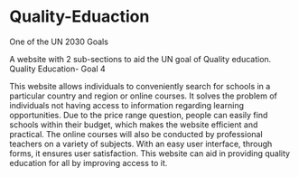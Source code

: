 # Quality-Eduaction
One of the UN 2030 Goals 

A website with 2 sub-sections to aid the UN goal of Quality education. 
Quality Education- Goal 4 

This website allows individuals to conveniently search for schools in a particular country and region or online courses. 
It solves the problem of individuals not having access to information regarding learning opportunities. 
Due to the price range question, people can easily find schools within their budget, which makes the website efficient and practical. 
The online courses will also be conducted by professional teachers on a variety of subjects. 
With an easy user interface, through forms, it ensures user satisfaction. 
This website can aid in providing quality education for all by improving access to it. 
